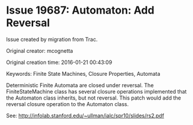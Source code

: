 # Issue 19687: Automaton: Add Reversal

Issue created by migration from Trac.

Original creator: mcognetta

Original creation time: 2016-01-21 00:43:09

Keywords: Finite State Machines, Closure Properties, Automata

Deterministic Finite Automata are closed under reversal. The FiniteStateMachine class has several closure operations implemented that the Automaton class inherits, but not reversal. This patch would add the reversal closure operation to the Automaton class.

See:
http://infolab.stanford.edu/~ullman/ialc/spr10/slides/rs2.pdf
